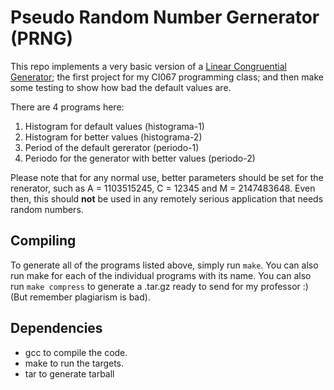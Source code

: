 # Pseudo Random Number Gernerator (PRNG)

This repo implements a very basic version of a [Linear Congruential Generator](https://en.wikipedia.org/wiki/Linear_congruential_generator);
the first project for my CI067 programming class; and then make some testing to show how bad the default values are.

There are 4 programs here:

1. Histogram for default values (histograma-1)
2. Histogram for better values (histograma-2)
3. Period of the default gererator (periodo-1)
4. Periodo for the generator with better values (periodo-2)


Please note that for any normal use, better parameters should be set for the renerator, such as A = 1103515245, C = 12345 and M = 2147483648.
Even then, this should **not** be used in any remotely serious application that needs random numbers.

## Compiling

To generate all of the programs listed above, simply run `make`. You can also run make for each of the individual programs with its name.
You can also run `make compress` to generate a .tar.gz ready to send for my professor :) (But remember plagiarism is bad).

## Dependencies

* gcc to compile the code.
* make to run the targets.
* tar to generate tarball

